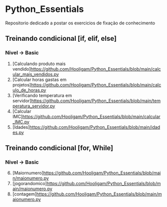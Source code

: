 # Python_Essentials
Repositorio dedicado a postar os exercicios de fixação de conhecimento

## Treinando condicional [if, elif, else]
### Nivel -> Basic
1. [Calculando produto mais vendido]https://github.com/Hooligam/Python_Essentials/blob/main/calcular_mais_vendidos.py
2. [Calcular horas gastas em projetos]https://github.com/Hooligam/Python_Essentials/blob/main/calculo_de_horas.py
3. [Verificando temperatura em servidor]https://github.com/Hooligam/Python_Essentials/blob/main/temperatura_servidor.py
4. [Calcular IMC]https://github.com/Hooligam/Python_Essentials/blob/main/calcular_IMC.py
5. [Idades]https://github.com/Hooligam/Python_Essentials/blob/main/idades.py

## Treinando condicional [for, While]
### Nivel -> Basic

6. [Maiornumero]https://github.com/Hooligam/Python_Essentials/blob/main/maionumero.py
7. [jogorandomico]https://github.com/Hooligam/Python_Essentials/blob/main/maionumero.py
8. [contagem]https://github.com/Hooligam/Python_Essentials/blob/main/maionumero.py
